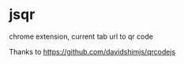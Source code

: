 jsqr
====

chrome extension, current tab url to qr code


Thanks to https://github.com/davidshimjs/qrcodejs